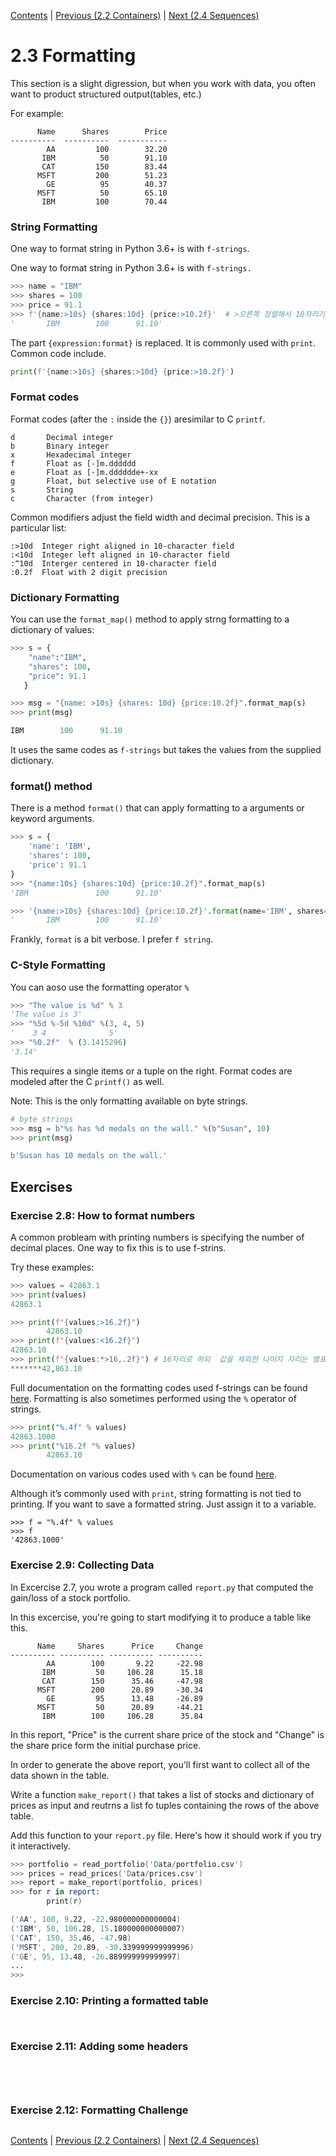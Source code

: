 [Contents](../Contents.md) \| [Previous (2.2 Containers)](02_Containers.md) \| [Next (2.4 Sequences)](04_Sequences.md)

# 2.3 Formatting

This section is a slight digression, but when you work with data, you often want to product structured output(tables, etc.)

For example:

```code
      Name      Shares        Price
----------  ----------  -----------
        AA         100        32.20
       IBM          50        91.10
       CAT         150        83.44
      MSFT         200        51.23
        GE          95        40.37
      MSFT          50        65.10
       IBM         100        70.44
```

### String Formatting

One way to format string in Python 3.6+ is with `f-strings`.

One way to format string in Python 3.6+ is with `f-strings.`

```python
>>> name = "IBM"
>>> shares = 100
>>> price = 91.1
>>> f'{name:>10s} {shares:10d} {price:>10.2f}'  # >오른쪽 정렬해서 10자리기준
'       IBM        100      91.10'
```

The part `{expression:format}` is replaced. It is commonly used with `print`. Common code include.

```python
print(f'{name:>10s} {shares:>10d} {price:>10.2f}')
```

### Format codes

Format codes (after the `:` inside the `{}`) aresimilar to C `printf`. 

```code
d       Decimal integer
b       Binary integer
x       Hexadecimal integer
f       Float as [-]m.dddddd
e       Float as [-]m.dddddde+-xx
g       Float, but selective use of E notation
s       String
c       Character (from integer)
```

Common modifiers adjust the field width and decimal precision. This is a particular list:

```code
:>10d  Integer right aligned in 10-character field
:<10d  Integer left aligned in 10-character field
:^10d  Interger centered in 10-character field
:0.2f  Float with 2 digit precision
```

### Dictionary Formatting

You can use the `format_map()` method to apply strng formatting to a dictionary of values:

```python
>>> s = {
    "name":"IBM",
    "shares": 100,
    "price": 91.1
   }

>>> msg = "{name: >10s} {shares: 10d} {price:10.2f}".format_map(s)
>>> print(msg)

IBM        100      91.10
```

It uses the same codes as `f-strings` but takes the values from the supplied dictionary.

### format() method

There is a method `format()` that can apply formatting to a arguments or keyword arguments.

```python
>>> s = {
    'name': 'IBM',
    'shares': 100,
    'price': 91.1
}
>>> "{name:10s} {shares:10d} {price:10.2f}".format_map(s)
'IBM               100      91.10'

>>> '{name:>10s} {shares:10d} {price:10.2f}'.format(name='IBM', shares=100, price=91.1)
'       IBM        100      91.10'
```

Frankly, `format` is a bit verbose. I prefer `f string`.

### C-Style Formatting

You can aoso use the formatting operator `%`

```python
>>> "The value is %d" % 3
'The value is 3'
>>> "%5d %-5d %10d" %(3, 4, 5)
'    3 4              5'
>>> "%0.2f"  % (3.1415296)
'3.14'
```

This requires a single items or a tuple on the right. Format codes are modeled after the C `printf()` as well.

Note: This is the only formatting available on byte strings.

```python
# byte strings
>>> msg = b"%s has %d medals on the wall." %(b"Susan", 10)
>>> print(msg)

b'Susan has 10 medals on the wall.'
```

## Exercises

### Exercise 2.8: How to format numbers

A common probleam with printing numbers is specifying the number of decimal places. One way to fix this is to use f-strins.

Try these examples:

```python
>>> values = 42863.1
>>> print(values)
42863.1

>>> print(f"{values:>16.2f}")
        42863.10
>>> print(f"{values:<16.2f}")
42863.10        
>>> print(f"{values:*>16,.2f}") # 16자리로 하되  값을 제외한 나머지 자리는 별표로 보이게 표시
*******42,863.10
```

Full documentation on the formatting codes used f-strings can be found [here](https://docs.python.org/3/library/string.html#format-specification-mini-language). Formatting is also sometimes performed using the `%` operator of strings.

```python
>>> print("%.4f" % values)
42863.1000
>>> print("%16.2f "% values)
        42863.10 

```

Documentation on various codes used with `%` can be found [here](https://docs.python.org/3/library/stdtypes.html#printf-style-string-formatting).

Although it’s commonly used with `print`, string formatting is not tied to printing. If you want to save a formatted string. Just assign it to a variable.

```
>>> f = "%.4f" % values
>>> f
'42863.1000'
```

### Exercise 2.9: Collecting Data

In Excercise 2.7, you wrote a program called `report.py` that computed the gain/loss of a stock portfolio. 

In this excercise, you're going to start modifying it to produce a table like this.

```
      Name     Shares      Price     Change
---------- ---------- ---------- ----------
        AA        100       9.22     -22.98
       IBM         50     106.28      15.18
       CAT        150      35.46     -47.98
      MSFT        200      20.89     -30.34
        GE         95      13.48     -26.89
      MSFT         50      20.89     -44.21
       IBM        100     106.28      35.84
```

In this report, "Price" is the current share price of the stock and "Change" is the share price form the initial purchase price.

In order to generate the above report, you'll first want to collect all of the data shown in the table. 

Write a function `make_report()` that takes a list of stocks and dictionary of prices as input and reutrns a list fo tuples containing the rows of the above table.

Add this function to your `report.py` file. Here's how it should work if you try it interactively.

```s report, 
>>> portfolio = read_portfolio('Data/portfolio.csv')
>>> prices = read_prices('Data/prices.csv')
>>> report = make_report(portfolio, prices)
>>> for r in report:
        print(r)

('AA', 100, 9.22, -22.980000000000004)
('IBM', 50, 106.28, 15.180000000000007)
('CAT', 150, 35.46, -47.98)
('MSFT', 200, 20.89, -30.339999999999996)
('GE', 95, 13.48, -26.889999999999997)
...
>>>
```

### Exercise 2.10: Printing a formatted table

```python

```



```python

```

### Exercise 2.11: Adding some headers

```python

```



```python

```



```python

```

```

```

### Exercise 2.12: Formatting Challenge

```

```

[Contents](../Contents.md) \| [Previous (2.2 Containers)](02_Containers.md) \| [Next (2.4 Sequences)](04_Sequences.md)
